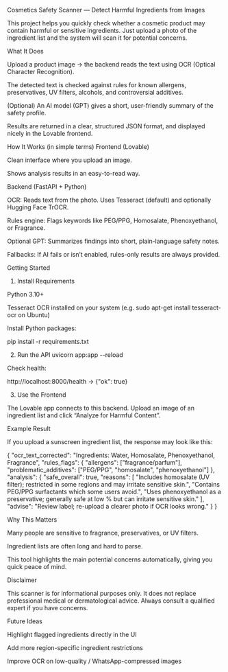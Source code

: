 Cosmetics Safety Scanner — Detect Harmful Ingredients from Images

This project helps you quickly check whether a cosmetic product may contain harmful or sensitive ingredients. Just upload a photo of the ingredient list and the system will scan it for potential concerns.

What It Does

Upload a product image → the backend reads the text using OCR (Optical Character Recognition).

The detected text is checked against rules for known allergens, preservatives, UV filters, alcohols, and controversial additives.

(Optional) An AI model (GPT) gives a short, user-friendly summary of the safety profile.

Results are returned in a clear, structured JSON format, and displayed nicely in the Lovable frontend.

How It Works (in simple terms)
Frontend (Lovable)

Clean interface where you upload an image.

Shows analysis results in an easy-to-read way.

Backend (FastAPI + Python)

OCR: Reads text from the photo. Uses Tesseract (default) and optionally Hugging Face TrOCR.

Rules engine: Flags keywords like PEG/PPG, Homosalate, Phenoxyethanol, or Fragrance.

Optional GPT: Summarizes findings into short, plain-language safety notes.

Fallbacks: If AI fails or isn’t enabled, rules-only results are always provided.

Getting Started
1. Install Requirements

Python 3.10+

Tesseract OCR installed on your system (e.g. sudo apt-get install tesseract-ocr on Ubuntu)

Install Python packages:

pip install -r requirements.txt

2. Run the API
uvicorn app:app --reload


Check health:

http://localhost:8000/health
→ {"ok": true}

3. Use the Frontend

The Lovable app connects to this backend. Upload an image of an ingredient list and click “Analyze for Harmful Content”.

Example Result

If you upload a sunscreen ingredient list, the response may look like this:

{
  "ocr_text_corrected": "Ingredients: Water, Homosalate, Phenoxyethanol, Fragrance",
  "rules_flags": {
    "allergens": ["fragrance/parfum"],
    "problematic_additives": ["PEG/PPG", "homosalate", "phenoxyethanol"]
  },
  "analysis": {
    "safe_overall": true,
    "reasons": [
      "Includes homosalate (UV filter); restricted in some regions and may irritate sensitive skin.",
      "Contains PEG/PPG surfactants which some users avoid.",
      "Uses phenoxyethanol as a preservative; generally safe at low % but can irritate sensitive skin."
    ],
    "advise": "Review label; re-upload a clearer photo if OCR looks wrong."
  }
}

Why This Matters

Many people are sensitive to fragrance, preservatives, or UV filters.

Ingredient lists are often long and hard to parse.

This tool highlights the main potential concerns automatically, giving you quick peace of mind.

Disclaimer

This scanner is for informational purposes only. It does not replace professional medical or dermatological advice. Always consult a qualified expert if you have concerns.

Future Ideas

Highlight flagged ingredients directly in the UI

Add more region-specific ingredient restrictions

Improve OCR on low-quality / WhatsApp-compressed images
